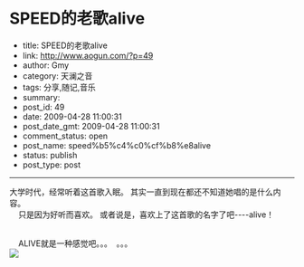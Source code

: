 # SPEED的老歌alive

- title: SPEED的老歌alive
- link: http://www.aogun.com/?p=49
- author: Gmy
- category: 天澜之音
- tags: 分享,随记,音乐
- summary: 
- post_id: 49
- date: 2009-04-28 11:00:31
- post_date_gmt: 2009-04-28 11:00:31
- comment_status: open
- post_name: speed%b5%c4%c0%cf%b8%e8alive
- status: publish
- post_type: post

----------------

大学时代，经常听着这首歌入眠。 其实一直到现在都还不知道她唱的是什么内容。   
    只是因为好听而喜欢。 或者说是，喜欢上了这首歌的名字了吧----alive！  
     
  
  
    ALIVE就是一种感觉吧。。。  。。。  
[![](http://www.haoting.com/ezmz_music_pic_da/hy0000005012.jpg)](http://www.haoting.com/ezmz_music_pic_da/hy0000005012.jpg)